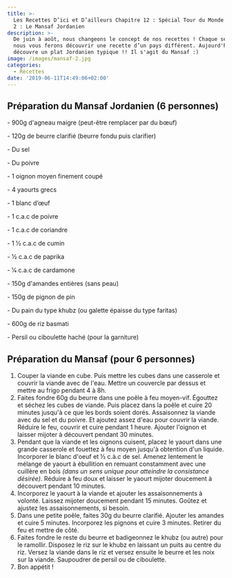 ```yaml
---
title: >-
  Les Recettes D’ici et D’ailleurs Chapitre 12 : Spécial Tour du Monde - Épisode
  2 : Le Mansaf Jordanien
description: >-
  De juin à août, nous changeons le concept de nos recettes ! Chaque semaine,
  nous vous ferons découvrir une recette d’un pays différent. Aujourd'hui, on
  découvre un plat Jordanien typique !! Il s'agit du Mansaf :)
image: /images/mansaf-2.jpg
categories:
  - Recettes
date: '2019-06-11T14:49:06+02:00'
---
```

## Préparation du Mansaf Jordanien (6 personnes) 



\- 900g d'agneau maigre (peut-être remplacer par du bœuf)

\- 120g de beurre clarifié (beurre fondu puis clarifier)

\- Du sel

\- Du poivre

\- 1 oignon moyen finement coupé

\- 4  yaourts grecs

\- 1 blanc d’œuf

\- 1 c.a.c de poivre

\- 1 c.a.c de coriandre

\- 1 1⁄2 c.a.c de cumin

\- 1⁄2 c.a.c de paprika

\- 1⁄4 c.a.c de cardamone

\- 150g d'amandes entières (sans peau)

\- 150g de pignon de pin

\- Du pain du type khubz (ou galette épaisse du type faritas)

\- 600g de riz basmati

\- Persil ou ciboulette haché (pour la garniture)



## Préparation du Mansaf (pour 6 personnes)

1. Couper la viande en cube. Puis mettre les cubes dans une casserole et couvrir la viande avec de l'eau. Mettre un couvercle par dessus et mettre au frigo pendant 4 à 8h.
2. Faites fondre 60g du beurre dans une poêle à feu moyen-vif. Égouttez et séchez les cubes de viande. Puis placez dans la poêle et cuire 20 minutes jusqu'à ce que les bords soient dorés. Assaisonnez la viande avec du sel et du poivre. Et ajoutez assez d'eau pour couvrir la viande. Réduire le feu, couvrir et cuire pendant 1 heure. Ajouter l'oignon et laisser mijoter à découvert pendant 30 minutes.
3. Pendant que la viande et les oignons cuisent, placez le yaourt dans une grande casserole et fouettez à feu moyen jusqu'à obtention d'un liquide. Incorporer le blanc d'oeuf et ½ c.à.c de sel. Amenez lentement le mélange de yaourt à ébullition en remuant constamment avec une cuillère en bois _(dans un sens unique pour atteindre la consistance désirée)_. Réduire à feu doux et laisser le yaourt mijoter doucement à découvert pendant 10 minutes.
4. Incorporez le yaourt à la viande et ajouter les assaisonnements à volonté. Laissez mijoter doucement pendant 15 minutes. Goûtez et ajustez les assaisonnements, si besoin.
5. Dans une petite poêle, faites 30g du beurre clarifié. Ajouter les amandes et cuire 5 minutes. Incorporez les pignons et cuire 3 minutes. Retirer du feu et mettre de côté.
6. Faites fondre le reste du beurre et badigeonnez le khubz (ou autre) pour le ramollir. Disposez le riz sur le khubz en laissant un puits au centre du riz. Versez la viande dans le riz et versez ensuite le beurre et les noix sur la viande. Saupoudrer de persil ou de ciboulette.
7. Bon appétit !
